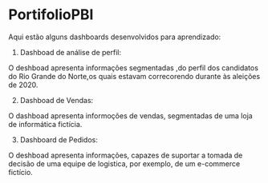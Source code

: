 # PortifolioPBI
Aqui estão alguns dashboards desenvolvidos para aprendizado:

1. Dashboad de análise de perfil:
 
 O deshboad apresenta informações segmentadas ,do perfil dos candidatos do Rio Grande do Norte,os quais estavam correcorendo durante às aleições de 2020.
 
2. Dashboad de Vendas:

O dashboad apresenta informoções de vendas, segmentadas de uma loja de informática fictícia.

3. Dashboard de Pedidos:

O deshboad apresenta informações, capazes de suportar a tomada de decisão de uma equipe de logistica, por exemplo, de um e-commerce fictício.
